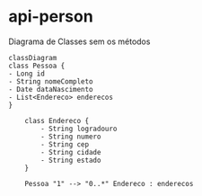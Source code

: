 # api-person

Diagrama de Classes sem os métodos
```mermaid
classDiagram
class Pessoa {
- Long id
- String nomeCompleto
- Date dataNascimento
- List<Endereco> enderecos
}

    class Endereco {
        - String logradouro
        - String numero
        - String cep
        - String cidade
        - String estado
    }

    Pessoa "1" --> "0..*" Endereco : enderecos
```